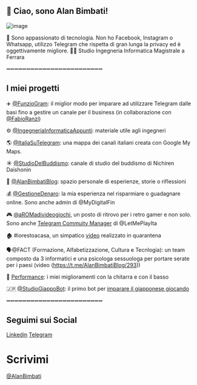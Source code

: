 ## 👋 Ciao, sono Alan Bimbati!

![image](https://user-images.githubusercontent.com/62957276/120283918-0052d200-c2bc-11eb-9981-494cb57b6422.png)

👀 Sono appassionato di tecnologia. Non ho Facebook, Instagram o Whatsapp, utilizzo Telegram che rispetta di gran lunga la privacy ed è oggettivamente migliore. 
👨‍🎓 Studio Ingegneria Informatica Magistrale a Ferrara

➖➖➖➖➖➖➖➖➖➖➖➖➖➖➖➖➖➖➖➖➖➖➖➖

## **I miei progetti**

✈️ [@FunzioGram](https://t.me/s/FunzioGram): il miglior modo per imparare ad utilizzare Telegram dalle basi fino a gestire un canale per il business (in collaborazione con [@FabioRanzi](https://t.me/FabioRanzi))

⚙️ [@IngegneriaInformaticaAppunti](https://t.me/s/IngegneriaInformaticaAppunti): materiale utile agli ingegneri

🌎 [@ItaliaSuTelegram](https://t.me/s/ItaliaSuTelegram): una mappa dei canali italiani creata con Google My Maps.

☀️ [@StudioDelBuddismo](https://t.me/s/StudioDelBuddismo): canale di studio del buddismo di Nichiren Daishonin

👤 [@AlanBimbatiBlog](https://t.me/s/AlanBimbatiBlog): spazio personale di esperienze, storie o riflessioni

💰 [@GestioneDenaro](https://t.me/s/GestioneDenaro): la mia esperienza nel risparmiare o guadagnare online. Sono anche admin di @MyDigitalFin

🎮 [@aROMadivideogiochi](https://t.me/s/aROMadivideogiochi), un posto di ritrovo per i retro gamer e non solo. Sono anche [Telegram Commuity Manager](https://t.me/letmeplayita/691) di @LetMePlayIta

🏚 #iorestoacasa, un simpatico [video](https://t.me/AlanBimbatiBlog/343) realizzato in quarantena

🗣@FACT (Formazione, Alfabetizzazione, Cultura e Tecnlogia): un team composto da 3 informatici e una psicologa sessuologa per portare serate per i paesi (video (https://t.me/AlanBimbatiBlog/293))

🎸 [Performance](https://t.me/joinchat/esRupjezboUyZDg0): i miei miglioramenti con la chitarra e con il basso

🇯🇵 [@StudioGiappoBot](https://t.me/StudioGiappoBot): il primo bot per [imparare il giapponese giocando](https://t.me/AlanBimbatiBlog/444) 

➖➖➖➖➖➖➖➖➖➖➖➖➖➖➖➖➖➖➖➖➖➖➖➖
## Seguimi sui Social

[Linkedin](https://www.linkedin.com/in/alanbimbati/)
[Telegram](https://t.me/AlanBimbatiBlog)

# Scrivimi
[@AlanBimbati](https://t.me/AlanBimbati)
